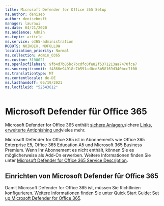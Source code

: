 ```yaml
---
title: Microsoft Defender for Office 365 Setup
ms.author: deniseb
author: denisebmsft
manager: laurawi
ms.date: 04/21/2020
ms.audience: Admin
ms.topic: article
ms.service: o365-administration
ROBOTS: NOINDEX, NOFOLLOW
localization_priority: Normal
ms.collection: Admin_O365
ms.custom: 3100021
ms.openlocfilehash: 9fb4d7b85bc7bcdfc0fe82f5371213aa7470fca7
ms.sourcegitcommit: f4866e94918c7b591ad0cd3b58169d340bcc7f00
ms.translationtype: MT
ms.contentlocale: de-DE
ms.lasthandoff: 05/19/2021
ms.locfileid: "52543612"
---
```

# <a name="microsoft-defender-for-office-365"></a>Microsoft Defender für Office 365

Microsoft Defender for Office 365 enthält [sichere Anlagen,](/microsoft-365/security/office-365-security/atp-safe-attachments)sichere [Links,](/microsoft-365/security/office-365-security/atp-safe-links) [erweiterte Antiphishing und](/microsoft-365/security/office-365-security/atp-anti-phishing)vieles mehr. 

Microsoft Defender for Office 365 ist in Abonnements wie Office 365 Enterprise E5, Office 365 Education A5 und Microsoft 365 Business Premium. Wenn Ihr Abonnement es nicht enthält, können Sie es möglicherweise als Add-On erwerben. Weitere Informationen finden Sie unter [Microsoft Defender for Office 365 Service Description](/office365/servicedescriptions/office-365-advanced-threat-protection-service-description).

## <a name="set-up-microsoft-defender-for-office-365"></a>Einrichten von Microsoft Defender für Office 365

Damit Microsoft Defender for Office 365 ist, müssen Sie Richtlinien konfigurieren. Weitere Informationen finden Sie unter Quick [Start Guide: Set up Microsoft Defender for Office 365](/microsoft-365/security/office-365-security/office-365-atp).


